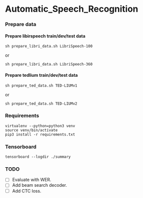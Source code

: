 # Automatic_Speech_Recognition

### Prepare data
#### Prepare libirspeech train/dev/test data
```
sh prepare_libri_data.sh LibriSpeech-100
```
or 
```
sh prepare_libri_data.sh LibriSpeech-360
```

#### Prepare tedlium train/dev/test data
```
sh prepare_ted_data.sh TED-LIUMv1
```
or
```
sh prepare_ted_data.sh TED-LIUMv2
```

### Requirements
```
virtualenv --python=python3 venv
source venv/bin/activate
pip3 install -r requirements.txt
```

### Tensorboard
```
tensorboard --logdir ./summary
```

### TODO
- [ ] Evaluate with WER.  
- [ ] Add beam search decoder.  
- [ ] Add CTC loss.
